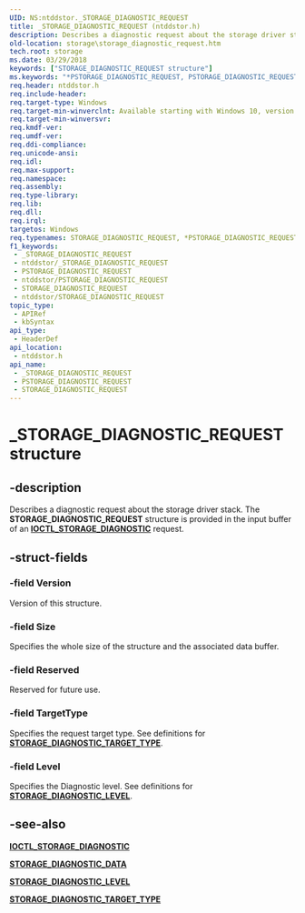 ```yaml
---
UID: NS:ntddstor._STORAGE_DIAGNOSTIC_REQUEST
title: _STORAGE_DIAGNOSTIC_REQUEST (ntddstor.h)
description: Describes a diagnostic request about the storage driver stack. The STORAGE_DIAGNOSTIC_REQUEST structure is provided in the input buffer of an IOCTL_STORAGE_DIAGNOSTIC request.
old-location: storage\storage_diagnostic_request.htm
tech.root: storage
ms.date: 03/29/2018
keywords: ["STORAGE_DIAGNOSTIC_REQUEST structure"]
ms.keywords: "*PSTORAGE_DIAGNOSTIC_REQUEST, PSTORAGE_DIAGNOSTIC_REQUEST, PSTORAGE_DIAGNOSTIC_REQUEST structure pointer [Storage Devices], STORAGE_DIAGNOSTIC_REQUEST, STORAGE_DIAGNOSTIC_REQUEST structure [Storage Devices], _STORAGE_DIAGNOSTIC_REQUEST, ntddstor/PSTORAGE_DIAGNOSTIC_REQUEST, ntddstor/STORAGE_DIAGNOSTIC_REQUEST, storage.storage_diagnostic_request"
req.header: ntddstor.h
req.include-header: 
req.target-type: Windows
req.target-min-winverclnt: Available starting with Windows 10, version 1709.
req.target-min-winversvr: 
req.kmdf-ver: 
req.umdf-ver: 
req.ddi-compliance: 
req.unicode-ansi: 
req.idl: 
req.max-support: 
req.namespace: 
req.assembly: 
req.type-library: 
req.lib: 
req.dll: 
req.irql: 
targetos: Windows
req.typenames: STORAGE_DIAGNOSTIC_REQUEST, *PSTORAGE_DIAGNOSTIC_REQUEST
f1_keywords:
 - _STORAGE_DIAGNOSTIC_REQUEST
 - ntddstor/_STORAGE_DIAGNOSTIC_REQUEST
 - PSTORAGE_DIAGNOSTIC_REQUEST
 - ntddstor/PSTORAGE_DIAGNOSTIC_REQUEST
 - STORAGE_DIAGNOSTIC_REQUEST
 - ntddstor/STORAGE_DIAGNOSTIC_REQUEST
topic_type:
 - APIRef
 - kbSyntax
api_type:
 - HeaderDef
api_location:
 - ntddstor.h
api_name:
 - _STORAGE_DIAGNOSTIC_REQUEST
 - PSTORAGE_DIAGNOSTIC_REQUEST
 - STORAGE_DIAGNOSTIC_REQUEST
---
```


# _STORAGE_DIAGNOSTIC_REQUEST structure


## -description

Describes a diagnostic request about the storage driver stack. The **STORAGE_DIAGNOSTIC_REQUEST** structure is provided in the input buffer of an [**IOCTL_STORAGE_DIAGNOSTIC**](ni-ntddstor-ioctl_storage_diagnostic.md) request.

## -struct-fields

### -field Version

Version of this structure.

### -field Size

Specifies the whole size of the structure and the associated data buffer.

### -field Reserved

Reserved for future use.

### -field TargetType

Specifies the request target type. See definitions for [**STORAGE_DIAGNOSTIC_TARGET_TYPE**](ne-ntddstor-_storage_diagnostic_target_type.md).

### -field Level

Specifies the Diagnostic level. See definitions for [**STORAGE_DIAGNOSTIC_LEVEL**](ne-ntddstor-_storage_diagnostic_level.md).

## -see-also

[**IOCTL_STORAGE_DIAGNOSTIC**](ni-ntddstor-ioctl_storage_diagnostic.md)

[**STORAGE_DIAGNOSTIC_DATA**](ns-ntddstor-_storage_diagnostic_data.md)

[**STORAGE_DIAGNOSTIC_LEVEL**](ne-ntddstor-_storage_diagnostic_level.md)

[**STORAGE_DIAGNOSTIC_TARGET_TYPE**](ne-ntddstor-_storage_diagnostic_target_type.md)

